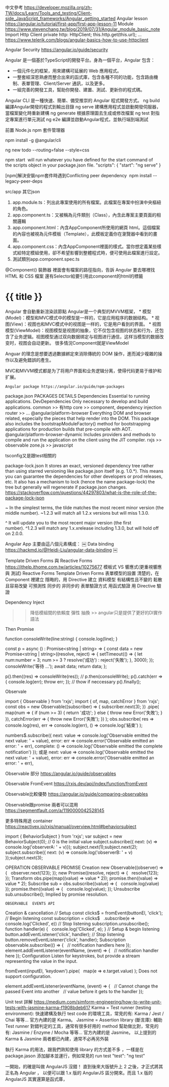 中文參考
https://developer.mozilla.org/zh-TW/docs/Learn/Tools_and_testing/Client-side_JavaScript_frameworks/Angular_getting_started
Angular lesson
https://angular.io/tutorial/first-app/first-app-lesson-11
Module
https://www.stevenchang.tw/blog/2019/07/31/Angular_module_basic_note
Import Http Client
private http: HttpClient;
this.http.get(this.url);
…
https://www.telerik.com/blogs/angular-basics-how-to-use-httpclient





Angular 
Security
https://angular.io/guide/security



Angular 是一個基於TypeScript的開發平台。身為一個平台，Angular 包含：
* 一個元件化的框架，用來建構可延展的 Web 應用程式。
* 一整套經深思熟慮而整合出來的函式庫，包含各種不同的功能，包含路由機制、表單管理、Client/Server 通訊，以及更多。
* 一組完善的開發工具，幫助你開發、建置、測試、更新你的程式碼。


Angular CLI 是一種快速、簡單、備受推崇的 Angular 程式開發方式。
ng build	編譯Angular開發的程式到輸出目錄
ng serve	建構應用程式並啟動開發伺服器，當檔案變化時重新建構
ng generate	根據原理圖去生成或修改檔案
ng test	對指定專案進行單元測試
ng e2e	編譯並啟動Angular程式，並執行端到端測試


前置
Node.js
npm 套件管理器

npm install -g @angular/cli

ng new todo --routing=false --style=css

npm start
 will run whatever you have defined for the start command of the scripts object in your package.json file.
"scripts": {
  "start": "ng serve"
}

[npm]解決安裝npm套件時遇到Conflicting peer dependency 
npm install --legacy-peer-deps




src/app
其它json
1. app.module.ts：列出此專案使用的所有檔案。此檔案在專案中扮演中央樞紐的角色。
2. app.component.ts：又被稱為元件類別（Class），內含此專案主要頁面的相關邏輯
3. app.component.html：內含AppComponent所使用的網頁 html。這個檔案的內容也被視為元件模板（Template），此模板定義你在瀏覽器中看到的畫面。
4. app.component.css：內含AppComponent裡面的樣式。當你想定義某些樣式給特定模組使用，卻不希望影響到整體程式時，便可使用此檔案進行設定。
5. 測試類別app.component.spec.ts


@Component() 裝飾器
裡面會有檔案的路徑指向，告訴 Angular 要去哪裡找 HTML 和 CSS 檔案
還有Selector給要引用此component的html的標籤


<h1>{{ title }}</h1>
Angular 會自動重新渲染該節點
Angular是一个典型的MVVM框架，
* 模型(Model)：模型和MVC模式中的模型是一样的，它是应用程序的数据结构。
* 视图(View)：视图也和MVC模式中的视图是一样的，它是用户看到的界面。
* 视图模型(ViewModel)：视图模型是视图的抽象，它不仅包含视图的状态和行为，还包含了业务逻辑。视图模型通过双向数据绑定与视图进行通信，这样当模型的数据改变时，视图会自动更新。
很多情況Component就是ViewModel

Anguar 的理念是想要透過數據綁定來消除傳統的 DOM 操作，進而減少複雜的操作以及避免錯誤的產生。

MVC和MVVM模式都是为了将用户界面和业务逻辑分离，使得代码更易于维护和扩展。



	Angular package https://angular.io/guide/npm-packages
package.json
PACKAGES	DETAILS
Dependencies	Essential to running applications.
DevDependencies	Only necessary to develop and build applications.
common >> 有http
core >> component, dependency injection
router >> …
@angular/platform-browser	Everything DOM and browser related, especially the pieces that help render into the DOM. This package also includes the bootstrapModuleFactory() method for bootstrapping applications for production builds that pre-compile with AOT.
@angular/platform-browser-dynamic	Includes providers and methods to compile and run the application on the client using the JIT compiler.
rxjs >> observable
zone.js >> javascript

tsconfig又是跟test相關的

package-lock.json
It stores an exact, versioned dependency tree rather than using starred versioning like package.json itself (e.g. 1.0.*). This means you can guarantee the dependencies for other developers or prod releases, etc. It also has a mechanism to lock (hence the name package-lock) the tree but generally will regenerate if package.json changes.
https://stackoverflow.com/questions/44297803/what-is-the-role-of-the-package-lock-json


~
In the simplest terms, the tilde matches the most recent minor version (the middle number).
~1.2.3 will match all 1.2.x versions but will miss 1.3.0.

^
It will update you to the most recent major version (the first number). ^1.2.3 will match any 1.x.xrelease including 1.3.0, but will hold off on 2.0.0.




Angular App 主要由這八個元素構成：
￼
Data binding https://hackmd.io/@Heidi-Liu/angular-data-binding
￼

Template Driven Forms 與 Reactive Forms https://ithelp.ithome.com.tw/articles/10275677
模板式 VS 響應式(更重視響應 與 測試)
	Reactive Forms	Template Driven Forms
表單模型的設置	清楚的，在 Component 裡建立	隱晦的，用 Directive 建立
資料模型	有結構性且不變的	鬆散且容易改變
可預測性	同步的	非同步的
表單驗證方式	用函式驗證	用 Directive 驗證




Dependency Inject
>> 降低模組間的依賴度 彈性 抽換 >> angular只是提供了更好的DI實作語法





Then  Promise

function consoleWrite(line:string) { console.log(line); }

const p = async () : Promise<string | string> => {
    const data = new Promise<string | string>((resolve, reject) => {
        setTimeout(() => {
            let num:number = 3; num >= 3 ? resolve('成功') : reject('失敗');
        }, 3000);
    });
    consoleWrite('等待 ...');
    await data;
    return data;
};

p().then((res) => consoleWrite(res)); // p.then(consoleWrite);
p().catch(err => { console.log(err); throw err; }); // thow if neccessary
p().finally();




Observale

import { Observable } from 'rxjs'; import { of, map, catchError } from 'rxjs';
const obs = new Observable((subscriber) => { subscriber.next(3); })
.pipe(
  map(num => { if (num >= 3) { return '成功'; } else { throw new Error('失敗'); } }),
  catchError(err => { throw new Error('失敗'); })
);
obs.subscribe( res => console.log(res), err => console.log(err), () => console.log('結束') );

numbers$.subscribe({
  next: value => console.log('Observable emitted the next value: ' + value),
  error: err => console.error('Observable emitted an error: ' + err),
  complete: () => console.log('Observable emitted the complete notification')
});
或是
  next: value => console.log('Observable emitted the next value: ' + value),
  error: err => console.error('Observable emitted an error: ' + err),

Observable 部分
https://angular.io/guide/observables

Observable
FromEvent
https://rxjs.dev/api/index/function/fromEvent

Observable比較優勢
https://angular.io/guide/comparing-observables

Observable跟promise
兩者可以混用
https://segmentfault.com/a/1190000042528145

更多特殊用途 container https://reactivex.io/rxjs/manual/overview.html#behaviorsubject 

import { BehaviorSubject } from 'rxjs';
var subject = new BehaviorSubject(0); // 0 is the initial value
subject.subscribe({  next: (v) => console.log('observerA: ' + v)});
subject.next(1);subject.next(2);
subject.subscribe({ next: (v) => console.log('observerB: ' + v) });subject.next(3);


OPERATION	OBSERVABLE	PROMISE
Creation	new Observable((observer) => { 
  observer.next(123); 
});	new Promise((resolve, reject) => { 
  resolve(123); 
});
Transform	obs.pipe(map((value) => value * 2));	promise.then((value) => value * 2);
Subscribe	sub = obs.subscribe((value) => { 
  console.log(value) 
});	promise.then((value) => { 
  console.log(value); 
});
Unsubscribe	sub.unsubscribe();	Implied by promise resolution.

	OBSERVABLE	EVENTS API
Creation & cancellation	// Setup 
const clicks$ = fromEvent(buttonEl, 'click'); 
// Begin listening 
const subscription = clicks$ 
  .subscribe(e => console.log('Clicked', e)) 
// Stop listening 
subscription.unsubscribe();	function handler(e) { 
  console.log('Clicked', e); 
} 
// Setup & begin listening 
button.addEventListener('click', handler); 
// Stop listening 
button.removeEventListener('click', handler);
Subscription	observable.subscribe(() => { 
  // notification handlers here 
});	element.addEventListener(eventName, (event) => { 
  // notification handler here 
});
Configuration	Listen for keystrokes, but provide a stream representing the value in the input.
      
      
fromEvent(inputEl, 'keydown').pipe( 
  map(e => e.target.value) 
);	Does not support configuration.
      
      
element.addEventListener(eventName, (event) => { 
  // Cannot change the passed Event into another 
  // value before it gets to the handler 
});


Unit test 詳解
https://medium.com/simform-engineering/how-to-write-unit-tests-with-jasmine-karma-f1908bdeb617
Karma = Test runner (testing environment):
快速建構及執行 test code 的環境工具，常見的有: Karma / Jest / Chai 等等… 官方內建的是 Karma。
Jasmine = Assertion library (斷言庫):
輔助 Test runner 對錯判定的工具，通常有很多好用的 method 幫助做比對，常見的有: Jasmine / Enzyme / Mocha 等等… 官方內建的是 Jasmine。
以上提到的 Karma & Jasmine 兩者都已內建，通常不必再另外裝

執行 Karma 的用法，跟我們熟知使用 library 的方式差不多
，一樣是在 package.jason 添加腳本並運行，例如常見的 run test
"test": "ng test"




一開始，的確是叫做 AngularJS 沒錯！
直到後來大版號升上 2 之後，才正式將其正名為 Angular ，
以便可以跟 1.x 版的 AngularJS 區分開來。而且 1.x 版的 AngularJS 其實還算是函式庫，
